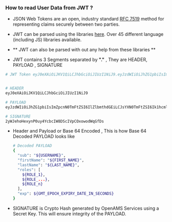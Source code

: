 ### How to read User Data from JWT ?

 - JSON Web Tokens are an open, industry standard [RFC 7519](https://tools.ietf.org/html/rfc7519) method for representing claims securely between two parties.

 - JWT can be parsed using the libraries [here](https://jwt.io/). Over 45 different language (including JS) libraries available.

 - ** JWT can also be parsed with out any help from these libraries **

 - JWT contains 3 Segments separated by **"."** , They are HEADER, PAYLOAD , SIGNATURE

  ~~~ sh
  # JWT Token eyJ0eXAiOiJKV1QiLCJhbGciOiJIUzI1NiJ9.eyJzdWIiOiJhZG1pbiIsImZpcnN0TmFtZSI6IlZlbmthdGEiLCJsYXN0TmFtZSI6Ik1hcmlkdSIsInJvbGVzIjpbIkFETUlOIl0sImV4cCI6MTUwMjYxNzg1N30.2yWJehoHexynP0uy4YcbcIW8DScIVpCOxowodWqGfDs


  # HEADER
  eyJ0eXAiOiJKV1QiLCJhbGciOiJIUzI1NiJ9

  # PAYLOAD
  eyJzdWIiOiJhZG1pbiIsImZpcnN0TmFtZSI6IlZlbmthdGEiLCJsYXN0TmFtZSI6Ik1hcmlkdSIsInJvbGVzIjpbIkFETUlOIl0sImV4cCI6MTUwMjYxNzg1N30

  # SIGNATURE
  2yWJehoHexynP0uy4YcbcIW8DScIVpCOxowodWqGfDs

  ~~~

- Header and Payload or Base 64 Encoded , This is how Base 64 Decoded PAYLOAD looks like

  ~~~ sh
  # Decoded PAYLOAD
  {
    "sub": "${USERNAME}",
    "firstName": "${FIRST_NAME}",
    "lastName": "${LAST_NAME}",
    "roles": [
      ${ROLE_1},
      ${ROLE_...},
      ${ROLE_n}
    ],
    "exp": ${GMT_EPOCH_EXPIRY_DATE_IN_SECONDS}
  }
  ~~~

- SIGNATURE is Crypto Hash generated by OpenAMS Services using a Secret Key. This will ensure integrity of the PAYLOAD.
